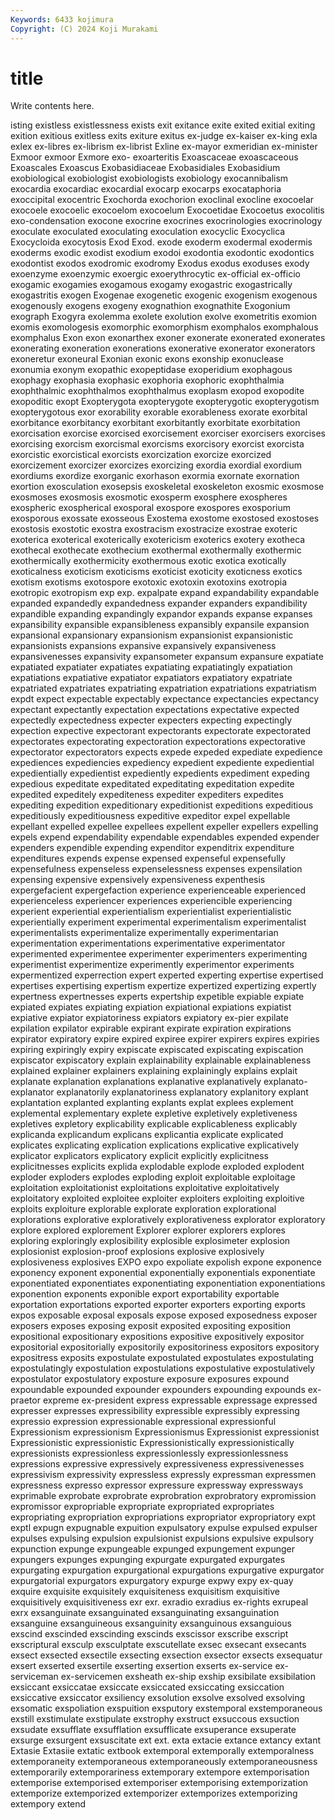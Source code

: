 ```yaml
---
Keywords: 6433 kojimura
Copyright: (C) 2024 Koji Murakami
---
```


# title

Write contents here.



isting existless existlessness exists exit exitance exite exited exitial exiting
exition exitious exitless exits exiture exitus ex-judge ex-kaiser ex-king exla
exlex ex-libres ex-librism ex-librist Exline ex-mayor exmeridian ex-minister Exmoor exmoor
Exmore exo- exoarteritis Exoascaceae exoascaceous Exoascales Exoascus Exobasidiaceae Exobasidiales Exobasidium
exobiological exobiologist exobiologists exobiology exocannibalism exocardia exocardiac exocardial exocarp exocarps
exocataphoria exoccipital exocentric Exochorda exochorion exoclinal exocline exocoelar exocoele exocoelic
exocoelom exocoelum Exocoetidae Exocoetus exocolitis exo-condensation exocone exocrine exocrines exocrinologies
exocrinology exoculate exoculated exoculating exoculation exocyclic Exocyclica Exocycloida exocytosis Exod
Exod. exode exoderm exodermal exodermis exoderms exodic exodist exodium exodoi
exodontia exodontic exodontics exodontist exodos exodromic exodromy Exodus exodus exoduses
exody exoenzyme exoenzymic exoergic exoerythrocytic ex-official ex-officio exogamic exogamies exogamous
exogamy exogastric exogastrically exogastritis exogen Exogenae exogenetic exogenic exogenism exogenous
exogenously exogens exogeny exognathion exognathite Exogonium exograph Exogyra exolemma exolete
exolution exolve exometritis exomion exomis exomologesis exomorphic exomorphism exomphalos exomphalous
exomphalus Exon exon exonarthex exoner exonerate exonerated exonerates exonerating exoneration
exonerations exonerative exonerator exonerators exoneretur exoneural Exonian exonic exons exonship
exonuclease exonumia exonym exopathic exopeptidase exoperidium exophagous exophagy exophasia exophasic
exophoria exophoric exophthalmia exophthalmic exophthalmos exophthalmus exoplasm exopod exopodite exopoditic
exopt Exopterygota exopterygote exopterygotic exopterygotism exopterygotous exor exorability exorable exorableness
exorate exorbital exorbitance exorbitancy exorbitant exorbitantly exorbitate exorbitation exorcisation exorcise
exorcised exorcisement exorciser exorcisers exorcises exorcising exorcism exorcismal exorcisms exorcisory
exorcist exorcista exorcistic exorcistical exorcists exorcization exorcize exorcized exorcizement exorcizer
exorcizes exorcizing exordia exordial exordium exordiums exordize exorganic exorhason exormia
exornate exornation exortion exosculation exosepsis exoskeletal exoskeleton exosmic exosmose exosmoses
exosmosis exosmotic exosperm exosphere exospheres exospheric exospherical exosporal exospore exospores
exosporium exosporous exossate exosseous Exostema exostome exostosed exostoses exostosis exostotic
exostra exostracism exostracize exostrae exoteric exoterica exoterical exoterically exotericism exoterics
exotery exotheca exothecal exothecate exothecium exothermal exothermally exothermic exothermically exothermicity
exothermous exotic exotica exotically exoticalness exoticism exoticisms exoticist exoticity exoticness
exotics exotism exotisms exotospore exotoxic exotoxin exotoxins exotropia exotropic exotropism
exp exp. expalpate expand expandability expandable expanded expandedly expandedness expander
expanders expandibility expandible expanding expandingly expandor expands expanse expanses expansibility
expansible expansibleness expansibly expansile expansion expansional expansionary expansionism expansionist expansionistic
expansionists expansions expansive expansively expansiveness expansivenesses expansivity expansometer expansum expansure
expatiate expatiated expatiater expatiates expatiating expatiatingly expatiation expatiations expatiative expatiator
expatiators expatiatory expatriate expatriated expatriates expatriating expatriation expatriations expatriatism expdt
expect expectable expectably expectance expectancies expectancy expectant expectantly expectation expectations
expectative expected expectedly expectedness expecter expecters expecting expectingly expection expective
expectorant expectorants expectorate expectorated expectorates expectorating expectoration expectorations expectorative expectorator
expectorators expects expede expeded expediate expedience expediences expediencies expediency expedient
expediente expediential expedientially expedientist expediently expedients expediment expeding expedious expeditate
expeditated expeditating expeditation expedite expedited expeditely expediteness expediter expediters expedites
expediting expedition expeditionary expeditionist expeditions expeditious expeditiously expeditiousness expeditive expeditor
expel expellable expellant expelled expellee expellees expellent expeller expellers expelling
expels expend expendability expendable expendables expended expender expenders expendible expending
expenditor expenditrix expenditure expenditures expends expense expensed expenseful expensefully expensefulness
expenseless expenselessness expenses expensilation expensing expensive expensively expensiveness expenthesis expergefacient
expergefaction experience experienceable experienced experienceless experiencer experiences experiencible experiencing experient
experiential experientialism experientialist experientialistic experientially experiment experimental experimentalism experimentalist experimentalists
experimentalize experimentally experimentarian experimentation experimentations experimentative experimentator experimented experimentee experimenter
experimenters experimenting experimentist experimentize experimently experimentor experiments expermentized experrection expert
experted experting expertise expertised expertises expertising expertism expertize expertized expertizing
expertly expertness expertnesses experts expertship expetible expiable expiate expiated expiates
expiating expiation expiational expiations expiatist expiative expiator expiatoriness expiators expiatory
ex-pier expilate expilation expilator expirable expirant expirate expiration expirations expirator
expiratory expire expired expiree expirer expirers expires expiries expiring expiringly
expiry expiscate expiscated expiscating expiscation expiscator expiscatory explain explainability explainable
explainableness explained explainer explainers explaining explainingly explains explait explanate explanation
explanations explanative explanatively explanato- explanator explanatorily explanatoriness explanatory explanitory explant
explantation explanted explanting explants explat explees explement explemental explementary explete
expletive expletively expletiveness expletives expletory explicability explicable explicableness explicably explicanda
explicandum explicans explicantia explicate explicated explicates explicating explication explications explicative
explicatively explicator explicators explicatory explicit explicitly explicitness explicitnesses explicits explida
explodable explode exploded explodent exploder exploders explodes exploding exploit exploitable
exploitage exploitation exploitationist exploitations exploitative exploitatively exploitatory exploited exploitee exploiter
exploiters exploiting exploitive exploits exploiture explorable explorate exploration explorational explorations
explorative exploratively explorativeness explorator exploratory explore explored explorement Explorer explorer
explorers explores exploring exploringly explosibility explosible explosimeter explosion explosionist explosion-proof
explosions explosive explosively explosiveness explosives EXPO expo expoliate expolish expone
exponence exponency exponent exponential exponentially exponentials exponentiate exponentiated exponentiates exponentiating
exponentiation exponentiations exponention exponents exponible export exportability exportable exportation exportations
exported exporter exporters exporting exports expos exposable exposal exposals expose
exposed exposedness exposer exposers exposes exposing exposit exposited expositing exposition
expositional expositionary expositions expositive expositively expositor expositorial expositorially expositorily expositoriness
expositors expository expositress exposits expostulate expostulated expostulates expostulating expostulatingly expostulation
expostulations expostulative expostulatively expostulator expostulatory exposture exposure exposures expound expoundable
expounded expounder expounders expounding expounds ex-praetor expreme ex-president express expressable
expressage expressed expresser expresses expressibility expressible expressibly expressing expressio expression
expressionable expressional expressionful Expressionism expressionism Expressionismus Expressionist expressionist Expressionistic expressionistic
Expressionistically expressionistically expressionists expressionless expressionlessly expressionlessness expressions expressive expressively expressiveness
expressivenesses expressivism expressivity expressless expressly expressman expressmen expressness expresso expressor
expressure expressway expressways exprimable exprobate exprobrate exprobration exprobratory expromission expromissor
expropriable expropriate expropriated expropriates expropriating expropriation expropriations expropriator expropriatory expt
exptl expugn expugnable expuition expulsatory expulse expulsed expulser expulses expulsing
expulsion expulsionist expulsions expulsive expulsory expunction expunge expungeable expunged expungement
expunger expungers expunges expunging expurgate expurgated expurgates expurgating expurgation expurgational
expurgations expurgative expurgator expurgatorial expurgators expurgatory expurge expwy expy ex-quay
exquire exquisite exquisitely exquisiteness exquisitism exquisitive exquisitively exquisitiveness exr exr.
exradio exradius ex-rights exrupeal exrx exsanguinate exsanguinated exsanguinating exsanguination exsanguine
exsanguineous exsanguinity exsanguinous exsanguious exscind exscinded exscinding exscinds exscissor exscribe
exscript exscriptural exsculp exsculptate exscutellate exsec exsecant exsecants exsect exsected
exsectile exsecting exsection exsector exsects exsequatur exsert exserted exsertile exserting
exsertion exserts ex-service ex-serviceman ex-servicemen exsheath ex-ship exship exsibilate exsibilation
exsiccant exsiccatae exsiccate exsiccated exsiccating exsiccation exsiccative exsiccator exsiliency exsolution
exsolve exsolved exsolving exsomatic exspoliation exspuition exsputory exstemporal exstemporaneous exstill
exstimulate exstipulate exstrophy exstruct exsuccous exsuction exsudate exsufflate exsufflation exsufflicate
exsuperance exsuperate exsurge exsurgent exsuscitate ext ext. exta extacie extance
extancy extant Extasie Extasiie extatic extbook extemporal extemporally extemporalness extemporaneity
extemporaneous extemporaneously extemporaneousness extemporarily extemporariness extemporary extempore extemporisation extemporise extemporised
extemporiser extemporising extemporization extemporize extemporized extemporizer extemporizes extemporizing extempory extend
